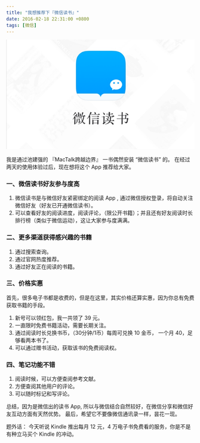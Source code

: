 ```yaml
---
title: "我想推荐下『微信读书』"
date: 2016-02-18 22:31:00 +0800
tags: [微信]
---
```

![weixinyuedu.png](/images/weixinyuedu.png)

我是通过池建强的 『MacTalk跨越边界』 一书偶然安装 “微信读书” 的。 在经过两天的使用体验过后，现在想将这个 App 推荐给大家。

### 一、微信读书好友参与度高

1. 微信读书是与微信好友紧密绑定的阅读 App , 通过微信授权登录，将自动关注微信好友（好友已开通微信读书）。
2. 可以查看好友的阅读进度，阅读评论，（限公开书籍）；并且还有好友阅读时长排行榜（类似于微信运动），这让大家参与度满满。

### 二、更多渠道获得感兴趣的书籍

1. 通过搜索查询。
2. 通过官网热度推荐。
3. 通过好友正在阅读的书籍。

### 三、价格实惠

首先，很多电子书都是收费的，但是在这里，其实价格还算实惠，因为你总有免费获取书籍的手段。  

1. 新号可以领红包，我一共领了 39 元。
2. 一直限时免费书籍活动，需要长期关注。
3. 通过阅读时长兑换书币，（30分钟/1币）每周可兑换 10 金币， 一个月 40，足够看两本书了。
4. 可以通过赠书活动，获取该书的免费阅读权。

### 四、笔记功能不错

1. 阅读时候，可以方便查阅参考文献。
2. 方便查阅其他用户的评论。
3. 可以随时标记和写评论。

总结，因为是微信出的读书 App, 所以与微信结合自然较好，在微信分享和微信好友互动方面有天然优势。
最后，希望它不要像微信通讯录一样，昙花一现。

题外话： 今天听说 Kindle 推出每月 12 元，4 万电子书免费看的服务，你是不是有种立马买个 Kindle 的冲动。

